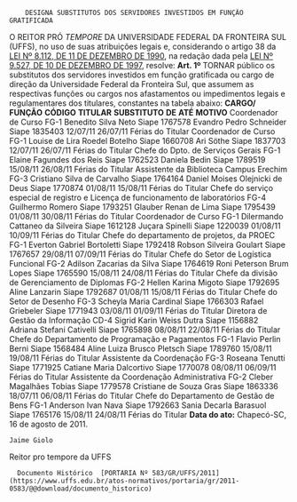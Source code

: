         DESIGNA SUBSTITUTOS DOS SERVIDORES INVESTIDOS EM FUNÇÃO GRATIFICADA  

 O REITOR PRÓ *TEMPORE*  DA UNIVERSIDADE FEDERAL DA FRONTEIRA SUL (UFFS), no uso de suas atribuições legais e, considerando o artigo 38 da [LEI Nº 8.112, DE 11 DE DEZEMBRO DE 1990](http://www.planalto.gov.br/ccivil_03/LEIS/L8112cons.htm), na redação dada pela [LEI Nº 9.527, DE 10 DE DEZEMBRO DE 1997](http://www.planalto.gov.br/ccivil_03/LEIS/L9527.htm), resolve:   **Art. 1º**  TORNAR público os substitutos dos servidores investidos em função gratificada ou cargo de direção da Universidade Federal da Fronteira Sul, que assumem as respectivas funções ou cargos nos afastamentos ou impedimentos legais e regulamentares dos titulares, constantes na tabela abaixo:     **CARGO/ FUNÇÃO**    **CÓDIGO**    **TITULAR**    **SUBSTITUTO**    **DE**    **ATÉ**    **MOTIVO**      Coordenador de Curso   FG-1   Benedito Silva Neto Siape 1767578   Evandro Pedro Schneider Siape 1835403   12/07/11   26/07/11   Férias do Titular     Coordenador de Curso   FG-1   Louise de Lira Roedel Botelho Siape 1660708   Ari Söthe Siape 1837703   12/07/11   26/07/11   Férias do Titular     Chefe do Dpto. de Serviços Gerais   FG-1   Elaine Fagundes dos Reis Siape 1762523   Daniela Bedin Siape 1789519   15/08/11   26/08/11   Férias do Titular     Assistente da Biblioteca Campus Erechim   FG-3   Cristiano Silva de Carvalho Siape 1764164   Daniel Moises Olejnicki de Deus Siape 1770874   01/08/11   15/08/11   Férias do Titular     Chefe do serviço especial de registro e Licença de funcionamento de laboratórios   FG-4   Guilhermo Romero Siape 1793251   Glauber Renan de Lima Siape 1795439   01/08/11   30/08/11   Férias do Titular     Coordenador de Curso   FG-1   Dilermando Cattaneo da Silveira Siape 1612128   Juçara Spinelli Siape 1220039   01/08/11   10/09/11   Férias do Titular     Chefe do departamento de projetos, da PROEC   FG-1   Everton Gabriel Bortoletti Siape 1792418   Robson Silveira Goulart Siape 1767657   29/08/11   07/09/11   Férias do Titular     Chefe do Setor de Logística Funcional   FG-2   Adilson Zacarias da Silva Siape 1764619   Roni Peterson Brum Lopes Siape 1765590   15/08/11   24/08/11   Férias do Titular     Chefe da divisão de Gerenciamento de Diplomas   FG-2   Hellen Karina Migoto Siape 1792695   Aline Lanzarin Siape 1792687   01/08/11   15/08/11   Férias do Titular     Chefe do Setor de Desenho   FG-3   Scheyla Maria Cardinal Siape 1766303   Rafael Griebeler Siape 1771943   03/08/11   01/09/11   Férias do Titular     Diretora de Gestão da Informação   CD-4   Sigrid Karin Weiss Dutra Siape 1156882   Adriana Stefani Cativelli Siape 1765898   08/08/11   22/08/11   Férias do Titular     Chefe do Departamento de Programação e Pagamentos   FG-1   Flavio Perlin Berni Siape 1568484   Aline Luiza Brusco Pletsch Siape 1789760   15/08/11   19/08/11   Férias do Titular     Assistente da Coordenação   FG-3   Roseana Tenutti Siape 1771925   Catiane Maria Dalcortivo Siape 1770078   08/08/11   06/09/11   Férias do Titular     Assistente da Coordenação Administrativa   FG-2   Cleber Magalhães Tobias Siape 1779578   Cristiane de Souza Gras Siape 1863336   18/07/11   06/08/11   Férias do Titular     Chefe do Departamento de Gestão de Bens   FG-1   Anderson Ivan Nava Siape 1792663   Sania Decarla Barasuol Siape 1765176   15/08/11   24/08/11   Férias do Titular            **Data do ato:** Chapecó-SC, 16 de agosto de 2011.   
 

    Jaime Giolo   
 Reitor pro tempore da UFFS 

      Documento Histórico  [PORTARIA Nº 583/GR/UFFS/2011](https://www.uffs.edu.br/atos-normativos/portaria/gr/2011-0583/@@download/documento_historico)     
      
